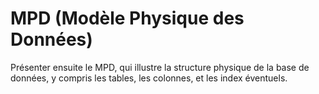 # MPD (Modèle Physique des Données)

Présenter ensuite le MPD, qui illustre la structure physique de la base de données, y compris les tables, les colonnes, et les index éventuels.
